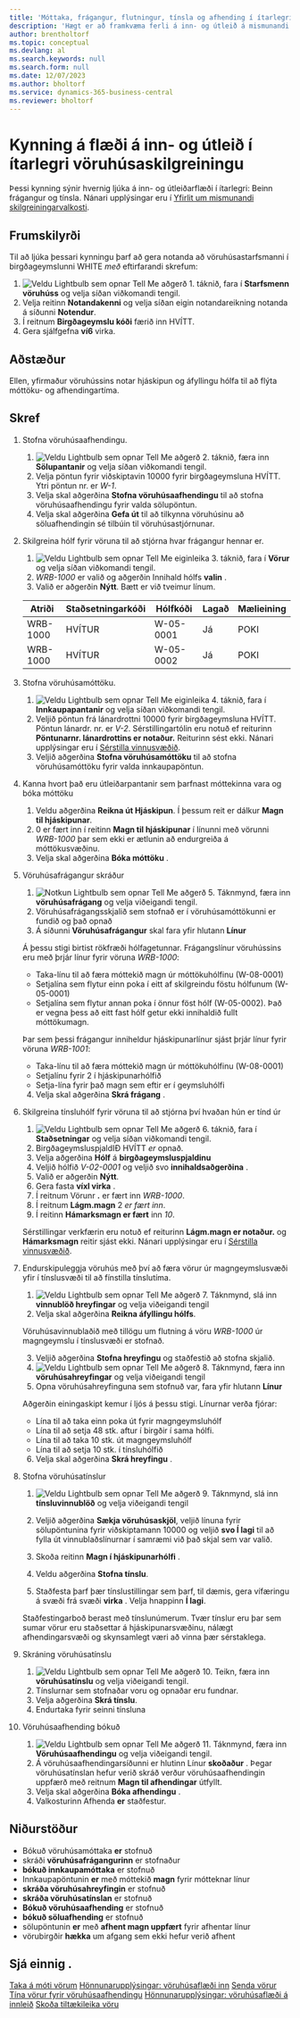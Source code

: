 ```yaml
---
title: 'Móttaka, frágangur, flutningur, tínsla og afhending í ítarlegri grunnstillingu vöruhúss'
description: 'Hægt er að framkvæma ferli á inn- og útleið á mismunandi hátt, allt eftir flóknara stigi vöruhússins.'
author: brentholtorf
ms.topic: conceptual
ms.devlang: al
ms.search.keywords: null
ms.search.form: null
ms.date: 12/07/2023
ms.author: bholtorf
ms.service: dynamics-365-business-central
ms.reviewer: bholtorf
---
```


# <a name="walkthrough-of-inbound-and-outbound-flow-in-advanced-warehouse-configuration"></a>Kynning á flæði á inn- og útleið í ítarlegri vöruhúsaskilgreiningu

Þessi kynning sýnir hvernig ljúka á inn- og útleiðarflæði í ítarlegri: Beinn frágangur og tínsla. Nánari upplýsingar eru í [Yfirlit um mismunandi skilgreiningarvalkosti](../../design-details-warehouse-management.md#overview-of-different-configuration-options).

## <a name="prerequisites"></a>Frumskilyrði
Til að ljúka þessari kynningu þarf að gera notanda að vöruhúsastarfsmanni í birgðageymslunni WHITE *með* eftirfarandi skrefum:  
1.  ![Veldu Lightbulb sem opnar Tell Me aðgerð 1.](../../media/ui-search/search_small.png "Segðu mér hvað þú vilt gera") táknið, fara í **Starfsmenn vöruhúss** og velja síðan viðkomandi tengil.  
2. Velja reitinn **Notandakenni** og velja síðan eigin notandareikning notanda á síðunni **Notendur**.  
3. Í reitnum **Birgðageymslu kóði** færið inn HVÍTT.  
4. Gera sjálfgefna **ví6** virka.


## <a name="scenario"></a>Aðstæður
Ellen, yfirmaður vöruhússins notar hjáskipun og áfyllingu hólfa til að flýta móttöku- og afhendingartíma.  

## <a name="steps"></a>Skref

1. Stofna vöruhúsaafhendingu.  

    1.  ![Veldu Lightbulb sem opnar Tell Me aðgerð 2.](../../media/ui-search/search_small.png "Segðu mér hvað þú vilt gera") táknið, færa inn **Sölupantanir** og velja síðan viðkomandi tengil.  
    2. Velja pöntun fyrir viðskiptavin 10000 fyrir birgðageymsluna HVÍTT. Ytri pöntun nr. er *W-1*.
    3. Velja skal aðgerðina **Stofna vöruhúsaafhendingu** til að stofna vöruhúsaafhendingu fyrir valda sölupöntun.
    4. Velja skal aðgerðina **Gefa út** til að tilkynna vöruhúsinu að söluafhendingin sé tilbúin til vöruhúsastjórnunar.  

2. Skilgreina hólf fyrir vöruna til að stjórna hvar frágangur hennar er. 

    1.   ![Veldu Lightbulb sem opnar Tell Me eiginleika 3.](../../media/ui-search/search_small.png "Segðu mér hvað þú vilt gera") táknið, fara í **Vörur** og velja síðan viðkomandi tengil.  
    2.   *WRB-1000* er valið og aðgerðin Innihald hólfs **valin** .  
    3.  Valið er aðgerðin **Nýtt**. Bætt er við tveimur línum.
    
    |Atriði|Staðsetningarkóði|Hólfkóði|Lagað|Mælieining|
    |----------|----------|---------|---|------|  
    |WRB-1000|HVÍTUR|W-05-0001|Já|POKI|  
    |WRB-1000|HVÍTUR|W-05-0002|Já|POKI|

3. Stofna vöruhúsamóttöku.  

    1.  ![Veldu Lightbulb sem opnar Tell Me eiginleika 4.](../../media/ui-search/search_small.png "Segðu mér hvað þú vilt gera") táknið, fara í **Innkaupapantanir** og velja síðan viðkomandi tengil.  
    2. Veljið pöntun frá lánardrottni 10000 fyrir birgðageymsluna HVÍTT. Pöntun lánardr. nr. er *V-2*. Sérstillingartólin eru notuð ef reiturinn **Pöntunarnr. lánardrottins er notaður.** Reiturinn sést ekki. Nánari upplýsingar eru í [Sérstilla vinnusvæðið](../../ui-personalization-user.md).
    3. Veljið aðgerðina **Stofna vöruhúsamóttöku** til að stofna vöruhúsamóttöku fyrir valda innkaupapöntun.


4. Kanna hvort það eru útleiðarpantanir sem þarfnast móttekinna vara og bóka móttöku
    1. Veldu aðgerðina **Reikna út Hjáskipun**. Í þessum reit er dálkur **Magn til hjáskipunar**.
    2. 0 er fært inn í reitinn **Magn til hjáskipunar** í línunni með vörunni *WRB-1000* þar sem ekki er ætlunin að endurgreiða á móttökusvæðinu.
    3. Velja skal aðgerðina **Bóka móttöku** .

5. Vöruhúsafrágangur skráður
    1.  ![Notkun Lightbulb sem opnar Tell Me aðgerð 5.](../../media/ui-search/search_small.png "Segðu mér hvað þú vilt gera") Táknmynd, færa inn **vöruhúsafrágang** og velja viðeigandi tengil.
    2. Vöruhúsafrágangsskjalið sem stofnað er í vöruhúsamóttökunni er fundið og það opnað
    3. Á síðunni **Vöruhúsafrágangur** skal fara yfir hlutann **Línur** 

    Á þessu stigi birtist rökfræði hólfagetunnar. Frágangslínur vöruhússins eru með þrjár línur fyrir vöruna *WRB-1000*:
    - Taka-línu til að færa móttekið magn úr móttökuhólfinu (W-08-0001)
    - Setjalína sem flytur einn poka í eitt af skilgreindu föstu hólfunum (W-05-0001)
    - Setjalína sem flytur annan poka í önnur föst hólf (W-05-0002). Það er vegna þess að eitt fast hólf getur ekki innihaldið fullt móttökumagn.

    Þar sem þessi frágangur inniheldur hjáskipunarlínur sjást þrjár línur fyrir vöruna *WRB-1001*:
    -  Taka-línu til að færa móttekið magn úr móttökuhólfinu (W-08-0001)
    -  Setjalínu fyrir 2 í hjáskipunarhólfið
    -  Setja-lína fyrir það magn sem eftir er í geymsluhólfi

    4. Velja skal aðgerðina **Skrá frágang** .


6. Skilgreina tínsluhólf fyrir vöruna til að stjórna því hvaðan hún er tínd úr 

    1.   ![Veldu Lightbulb sem opnar Tell Me aðgerð 6.](../../media/ui-search/search_small.png "Segðu mér hvað þú vilt gera") táknið, fara í **Staðsetningar** og velja síðan viðkomandi tengil.  
    2.  BirgðageymsluspjaldIÐ HVÍTT *er* opnað.  
    3.  Velja aðgerðina **Hólf** á **birgðageymsluspjaldinu**
    4.  Veljið hólfið *V-02-0001* og veljið svo **innihaldsaðgerðina** .  
    5.  Valið er aðgerðin **Nýtt**.  
    6.  Gera fasta **víxl virka** .  
    7.  Í reitnum Vörunr **.** er fært inn *WRB-1000*. 
    8.  Í reitnum **Lágm.magn** 2 *er fært inn*. 
    9.  Í reitinn **Hámarksmagn er fært** inn *10*. 

    Sérstillingar verkfærin eru notuð ef reiturinn **Lágm.magn er notaður.** og **Hámarksmagn** reitir sjást ekki. Nánari upplýsingar eru í [Sérstilla vinnusvæðið](../../ui-personalization-user.md). 

7. Endurskipuleggja vöruhús með því að færa vörur úr magngeymslusvæði yfir í tínslusvæði til að fínstilla tínslutíma.

    1.  ![Veldu Lightbulb sem opnar Tell Me aðgerð 7.](../../media/ui-search/search_small.png "Segðu mér hvað þú vilt gera") Táknmynd, slá inn **vinnublöð hreyfingar** og velja viðeigandi tengil
    2. Velja skal aðgerðina **Reikna áfyllingu hólfs**. 

    Vöruhúsavinnublaðið með tillögu um flutning á vöru *WRB-1000* úr magngeymslu í tínslusvæði er stofnað.

    3. Veljið aðgerðina **Stofna hreyfingu** og staðfestið að stofna skjalið.
    4.   ![Veldu Lightbulb sem opnar Tell Me aðgerð 8.](../../media/ui-search/search_small.png "Segðu mér hvað þú vilt gera") Táknmynd, færa inn **vöruhúsahreyfingar** og velja viðeigandi tengil
    5.  Opna vöruhúsahreyfinguna sem stofnuð var, fara yfir hlutann **Línur** 

     Aðgerðin einingaskipt kemur í ljós á þessu stigi. Línurnar verða fjórar:
    - Lína til að taka einn poka út fyrir magngeymsluhólf
    - Lína til að setja 48 stk. aftur í birgðir í sama hólfi. 
    - Lína til að taka 10 stk. út magngeymsluhólf
    - Lína til að setja 10 stk. í tínsluhólfið

    6.  Velja skal aðgerðina **Skrá hreyfingu** .

8. Stofna vöruhúsatínslur

    1.  ![Veldu Lightbulb sem opnar Tell Me aðgerð 9.](../../media/ui-search/search_small.png "Segðu mér hvað þú vilt gera") Táknmynd, slá inn **tínsluvinnublöð** og velja viðeigandi tengil
    2. Veljið aðgerðina **Sækja vöruhúsaskjöl**, veljið línuna fyrir sölupöntunina fyrir viðskiptamann 10000 og veljið **svo Í lagi** til að fylla út vinnublaðslínurnar í samræmi við það skjal sem var valið.

    3. Skoða reitinn **Magn í hjáskipunarhólfi** . 

    4. Veldu aðgerðina **Stofna tínslu**.
    5. Staðfesta þarf þær tínslustillingar sem þarf, til dæmis, gera vífæringu á svæði frá svæði **virka** . Velja hnappinn **Í lagi**.
    
    Staðfestingarboð berast með tínslunúmerum. Tvær tínslur eru þar sem sumar vörur eru staðsettar á hjáskipunarsvæðinu, nálægt afhendingarsvæði og skynsamlegt væri að vinna þær sérstaklega.

9.  Skráning vöruhúsatínslu
    1.  ![Veldu Lightbulb sem opnar Tell Me aðgerð 10.](../../media/ui-search/search_small.png "Segðu mér hvað þú vilt gera") Teikn, færa inn **vöruhúsatínslu** og velja viðeigandi tengil.
    2. Tínslurnar sem stofnaðar voru og opnaðar eru fundnar.
    3. Velja aðgerðina **Skrá tínslu**.
    4. Endurtaka fyrir seinni tínsluna

10. Vöruhúsaafhending bókuð
    
    1.  ![Veldu Lightbulb sem opnar Tell Me aðgerð 11.](../../media/ui-search/search_small.png "Segðu mér hvað þú vilt gera") Táknmynd, færa inn **Vöruhúsaafhendingu** og velja viðeigandi tengil.
    2. Á vöruhúsaafhendingarsíðunni er hlutinn Línur **skoðaður** . Þegar vöruhúsatínslan hefur verið skráð verður vöruhúsaafhendingin uppfærð með reitnum **Magn til afhendingar** útfyllt.
    3. Velja skal aðgerðina **Bóka afhendingu** .
    4. Valkosturinn Afhenda **er** staðfestur.


## <a name="results"></a>Niðurstöður
- Bókuð vöruhúsamóttaka **er** stofnuð
- skráði **vöruhúsafrágangurinn** er stofnaður    
-  **bókuð innkaupamóttaka** er stofnuð    
- Innkaupapöntunin **er** með móttekið **magn** fyrir mótteknar línur
-  **skráða vöruhúsahreyfingin** er stofnuð
-  **skráða vöruhúsatínslan** er stofnuð
-  **Bókuð vöruhúsaafhending** er stofnuð
-  **bókuð söluafhending** er stofnuð
- sölupöntunin **er** með **afhent magn uppfært** fyrir afhentar línur
- vörubirgðir **hækka** um afgang sem ekki hefur verið afhent



## <a name="see-also"></a>Sjá einnig .
[Taka á móti vörum](../../warehouse-how-receive-items.md) 
[Hönnunarupplýsingar:  vöruhúsaflæði inn](../../design-details-inbound-warehouse-flow.md) 
[Senda vörur](../../warehouse-how-ship-items.md) 
[Tína vörur fyrir vöruhúsaafhendingu](../../warehouse-how-to-pick-items-for-warehouse-shipment.md) 
[Hönnunarupplýsingar: vöruhúsaflæði á innleið](../../design-details-outbound-warehouse-flow.md) 
[Skoða tiltækileika vöru](../../inventory-how-availability-overview.md) 
